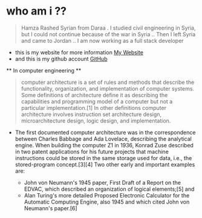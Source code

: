 
# who am i ?? 
 > Hamza Rashed Syrian from Daraa . I studied civil engineering in Syria, but I could not continue because of the war in Syria .. Then I left Syria and came to Jordan ..
I am now working as a full stack developer
* this is my website for more information [My Website](https://hamzarashed.herokuapp.com/)
* and this is my github account [GitHub](https://github.com/Hamza-Rashed/)

 ** In computer engineering **
> computer architecture is a set of rules and methods that describe the functionality,
> organization, and implementation of computer systems. Some definitions of architecture define it as describing
> the capabilities and programming model of a computer but not a particular implementation.[1] In other definitions
> computer architecture involves instruction set architecture design, microarchitecture design, logic design, and implementation.

* The first documented computer architecture was in the correspondence between Charles Babbage and Ada Lovelace, 
describing the analytical engine. When building the computer Z1 in 1936, Konrad Zuse described in two patent 
applications for his future projects that machine instructions could be stored in the same storage used for data,
i.e., the stored-program concept.[3][4] Two other early and important examples are:

   * John von Neumann's 1945 paper, First Draft of a Report on the EDVAC, which described an organization of logical elements;[5] and
   * Alan Turing's more detailed Proposed Electronic Calculator for the Automatic Computing Engine, also 1945 and which cited John von Neumann's paper.[6]
   
   [](https://wanemclubstore.files.wordpress.com/2017/10/5f013-core_architecture.gif?w=816&h=9999)
